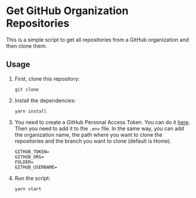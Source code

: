 # Get GitHub Organization Repositories

This is a simple script to get all repositories from a GitHub organization and then clone them.

## Usage

1.  First, clone this repository:

    ```
    git clone
    ```

2.  Install the dependencies:

    ```
    yarn install
    ```

3.  You need to create a GitHub Personal Access Token. You can do it [here](https://docs.github.com/en/enterprise-server@3.4/authentication/keeping-your-account-and-data-secure/creating-a-personal-access-token). Then you need to add it to the `.env` file. In the same way, you can add the organization name, the path where you want to clone the repositories and the branch you want to clone (default is Home).

    ```
    GITHUB_TOKEN=
    GITHUB_ORG=
    FOLDER=
    GITHUB_USERNAME=
    ```

4.  Run the script:

    ```
    yarn start
    ```
